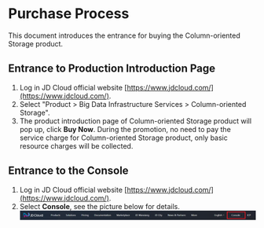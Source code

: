 # Purchase Process

This document introduces the entrance for buying the Column-oriented Storage product.

## Entrance to Production Introduction Page
1. Log in JD Cloud official website [https://www.jdcloud.com/](https://www.jdcloud.com/).
2. Select "Product > Big Data Infrastructure Services > Column-oriented Storage".
3. The product introduction page of Column-oriented Storage product will pop up, click **Buy Now**. During the promotion, no need to pay the service charge for Column-oriented Storage product, only basic resource charges will be collected.

## Entrance to the Console

1. Log in JD Cloud official website [https://www.jdcloud.com/](https://www.jdcloud.com/).
2. Select **Console**, see the picture below for details.
![控制台](../../../../image/jmr/console-buy.png)
